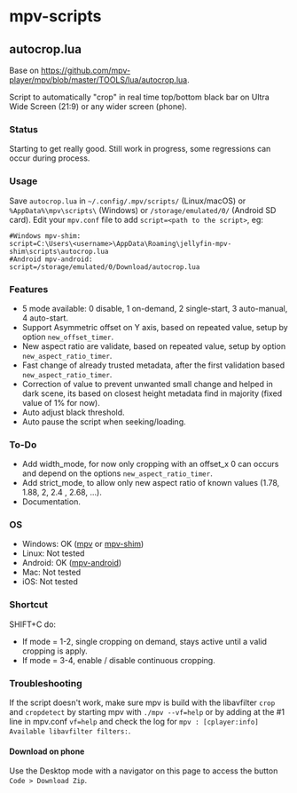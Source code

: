 # mpv-scripts

## autocrop.lua

Base on https://github.com/mpv-player/mpv/blob/master/TOOLS/lua/autocrop.lua.

Script to automatically "crop" in real time top/bottom black bar on Ultra Wide Screen (21:9) or any wider screen (phone).

### Status

Starting to get really good.
Still work in progress, some regressions can occur during process.

### Usage

Save `autocrop.lua` in `~/.config/.mpv/scripts/` (Linux/macOS) or `%AppData%\mpv\scripts\` (Windows) or `/storage/emulated/0/` (Android SD card). 
Edit your `mpv.conf` file to add `script=<path to the script>`, eg:
```
#Windows mpv-shim:
script=C:\Users\<username>\AppData\Roaming\jellyfin-mpv-shim\scripts\autocrop.lua
#Android mpv-android:
script=/storage/emulated/0/Download/autocrop.lua
```

### Features

- 5 mode available: 0 disable, 1 on-demand, 2 single-start, 3 auto-manual, 4 auto-start.
- Support Asymmetric offset on Y axis, based on repeated value, setup by option `new_offset_timer`.
- New aspect ratio are validate, based on repeated value, setup by option `new_aspect_ratio_timer`.
- Fast change of already trusted metadata, after the first validation based `new_aspect_ratio_timer`.
- Correction of value to prevent unwanted small change and helped in dark scene, its based on closest height metadata find in majority (fixed value of 1% for now).
- Auto adjust black threshold.
- Auto pause the script when seeking/loading.

### To-Do

- Add width_mode, for now only cropping with an offset_x 0 can occurs and depend on the options `new_aspect_ratio_timer`.
- Add strict_mode, to allow only new aspect ratio of known values (1.78, 1.88, 2, 2.4 , 2.68, ...).
- Documentation.

### OS

 - Windows: OK ([mpv](https://mpv.io/) or [mpv-shim](https://github.com/iwalton3/jellyfin-mpv-shim))
 - Linux:   Not tested
 - Android: OK ([mpv-android](https://github.com/mpv-android/mpv-android))
 - Mac:     Not tested
 - iOS:     Not tested

### Shortcut 

SHIFT+C do:

- If mode = 1-2, single cropping on demand, stays active until a valid cropping is apply.
- If mode = 3-4, enable / disable continuous cropping.

### Troubleshooting

If the script doesn't work, make sure mpv is build with the libavfilter `crop` and `cropdetect` by starting mpv with `./mpv --vf=help` or by adding at the #1 line in mpv.conf `vf=help` and check the log for `mpv : [cplayer:info] Available libavfilter filters:`.

#### Download on phone

Use the Desktop mode with a navigator on this page to access the button `Code > Download Zip`.